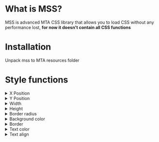 # What is MSS?
MSS is advanced MTA CSS library that allows you to load CSS without any performance lost, **for now it doesn't contain all CSS functions**

# Installation
Unpack mss to MTA resources folder

# Style functions
<details>
   <summary>X Position</summary>
   
   ```css
   x: size unit;
   /* Changes relative x position,
      if using % uses given percent of width */

   main {
       background-color: rgb(15,15,15);
       border: 1px solid rgb(255,255,255,155);
   }

   main:hover {
       x: -20px;

       transition: .2s;
   }
   ```
   ![Example](https://user-images.githubusercontent.com/65825775/169347399-d84818c1-50f1-4f42-bb7c-a08fbb7bf998.gif)

</details>
<details>
   <summary>Y Position</summary>
   
   ```css
   y: size unit;
   /* Changes relative y position,
      if using % uses given percent of height */

   main {
       background-color: rgb(15,15,15);
       border: 1px solid rgb(255,255,255,155);
   }

   main:hover {
       y: -10%;

       transition: .2s;
   }
   ```
   ![Example](https://user-images.githubusercontent.com/65825775/169348174-330ce1c3-c6b4-4c53-9d00-79e4fb23417b.gif)
 
</details>
<details>
   <summary>Width</summary>
   
   ```css
   width: size unit;
   /* Changes element width,
      if using % uses given percent of default width (given by script not CSS) */

   main {
       background-color: rgb(15,15,15);
       border: 1px solid rgb(255,255,255,155);
   }

   main:hover {
       x: 5%;
       width: -10%;

       transition: .2s;
   }
   ```
   ![Example](https://user-images.githubusercontent.com/65825775/169348523-905c92dc-95d7-4e6a-a7a8-837e2cc70d00.gif)
   
</details>
<details>
   <summary>Height</summary>
   
   ```css
   height: size unit;
   /* Changes element height,
      if using % uses given percent of default height (given by script not CSS) */

   main {
       background-color: rgb(15,15,15);
       border: 1px solid rgb(255,255,255,155);
   }

   main:hover {
       height: 10%;

       transition: .2s;
   }
   ```
   ![Example](https://user-images.githubusercontent.com/65825775/169348834-e740a822-d3d3-40e4-9740-948f6637be99.gif)
  
</details>
<details>
   <summary>Border radius</summary>

   ```css
   border-radius: size unit;
   /* Changes element border radius,
      if using % uses given percent of default width or height (smaller one, given by script not CSS) */

   main {
       background-color: rgb(15,15,15);
       border: 1px solid rgb(255,255,255,155);
       border-radius: 10%;
   }

   main:hover {
       border-radius: 40%;

       transition: .2s;
   }
   ```
   ![Example](https://user-images.githubusercontent.com/65825775/169349202-2968aa6e-cab8-4903-be3d-39873018df7b.gif)
   
</details>

<details>
   <summary>Background color</summary>
      
   ```css
   background-color: color format;
   /* Changes element background color, accepts text color, hex (#rrggbb, #rrggbbaa), rgb and rgba */

   main {
       background-color: rgb(15,15,15);
       border: 1px solid rgb(255,255,255,155);
   }

   main:hover {
       background-color: red;

       transition: .2s;
   }
```

![Example](https://user-images.githubusercontent.com/65825775/169349724-93b0826e-8064-40c3-8fb2-c08b5b854589.gif)
</details>
<details>
   <summary>Border</summary>
   
   ```css
   border: size unit, border type, color format;
   
   main {
       background-color: rgb(15,15,15);
       border: 3px solid lime;
      border-radius: 30%;
   }

   main:hover {
      border: 8px solid red;

       transition: .2s;
   }
   ```
   ![Example](https://user-images.githubusercontent.com/65825775/169666810-d99b8b6b-9631-4fb0-a029-641f77af2c71.gif)
</details>
<details>
   <summary>Text color</summary>
   
   ```css
   color: color format;
   
   main {
       background-color: rgb(15,15,15);
       border: 1px solid rgb(255,255,255,155);
      font-size: 30px;
      color: white;
   }

   main:hover {
      color: red;

       transition: .2s;
   }
   ```
   ![Example](https://user-images.githubusercontent.com/65825775/169666914-83382423-1a4d-41eb-8608-2256e839e68c.gif)
</details>
<details>
   <summary>Text align</summary>
   
   ```css
   main {
      background-color: rgb(15,15,15);
      border: 1px solid rgb(255,255,255,155);
      font-size: 30px;
      color: white;
      text-align: left;
   }

   main:hover {
      text-align: right;

       transition: .2s;
   }
   ```
   ![Example](https://user-images.githubusercontent.com/65825775/169667051-3ffd8fb8-a288-43cf-936a-55cfe32875e4.gif)
</details>
